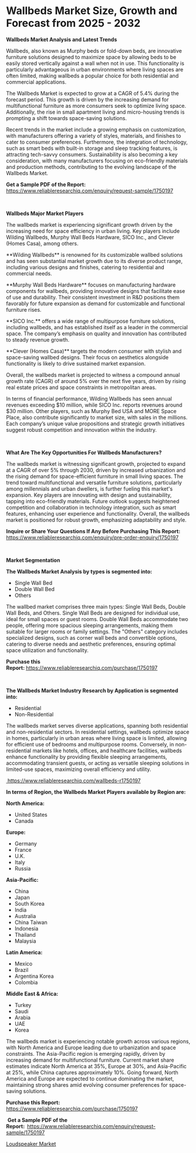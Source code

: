 <p><h1>Wallbeds Market Size, Growth and Forecast from 2025 - 2032</h1></p><p><strong>Wallbeds Market Analysis and Latest Trends</strong></p>
<p><p>Wallbeds, also known as Murphy beds or fold-down beds, are innovative furniture solutions designed to maximize space by allowing beds to be easily stored vertically against a wall when not in use. This functionality is particularly advantageous in urban environments where living spaces are often limited, making wallbeds a popular choice for both residential and commercial applications.</p><p>The Wallbeds Market is expected to grow at a CAGR of 5.4% during the forecast period. This growth is driven by the increasing demand for multifunctional furniture as more consumers seek to optimize living space. Additionally, the rise in small apartment living and micro-housing trends is prompting a shift towards space-saving solutions. </p><p>Recent trends in the market include a growing emphasis on customization, with manufacturers offering a variety of styles, materials, and finishes to cater to consumer preferences. Furthermore, the integration of technology, such as smart beds with built-in storage and sleep tracking features, is attracting tech-savvy consumers. Sustainability is also becoming a key consideration, with many manufacturers focusing on eco-friendly materials and production methods, contributing to the evolving landscape of the Wallbeds Market.</p></p>
<p><strong>Get a Sample PDF of the Report:&nbsp;</strong> <a href="https://www.reliableresearchiq.com/enquiry/request-sample/1750197?utm_campaign=2267&utm_medium=2&utm_source=Github&utm_content=ia&utm_term=07022025&utm_id=wallbeds">https://www.reliableresearchiq.com/enquiry/request-sample/1750197</a></p>
<p>&nbsp;</p>
<p><strong>Wallbeds Major Market Players</strong></p>
<p><p>The wallbeds market is experiencing significant growth driven by the increasing need for space efficiency in urban living. Key players include Wilding Wallbeds, Murphy Wall Beds Hardware, SICO Inc., and Clever (Homes Casa), among others. </p><p>**Wilding Wallbeds** is renowned for its customizable wallbed solutions and has seen substantial market growth due to its diverse product range, including various designs and finishes, catering to residential and commercial needs. </p><p>**Murphy Wall Beds Hardware** focuses on manufacturing hardware components for wallbeds, providing innovative designs that facilitate ease of use and durability. Their consistent investment in R&D positions them favorably for future expansion as demand for customizable and functional furniture rises.</p><p>**SICO Inc.** offers a wide range of multipurpose furniture solutions, including wallbeds, and has established itself as a leader in the commercial space. The company’s emphasis on quality and innovation has contributed to steady revenue growth.</p><p>**Clever (Homes Casa)** targets the modern consumer with stylish and space-saving wallbed designs. Their focus on aesthetics alongside functionality is likely to drive sustained market expansion.</p><p>Overall, the wallbeds market is projected to witness a compound annual growth rate (CAGR) of around 5% over the next five years, driven by rising real estate prices and space constraints in metropolitan areas.</p><p>In terms of financial performance, Wilding Wallbeds has seen annual revenues exceeding $10 million, while SICO Inc. reports revenues around $30 million. Other players, such as Murphy Bed USA and MORE Space Place, also contribute significantly to market size, with sales in the millions. Each company’s unique value propositions and strategic growth initiatives suggest robust competition and innovation within the industry.</p></p>
<p>&nbsp;</p>
<p><strong>What Are The Key Opportunities For Wallbeds Manufacturers?</strong></p>
<p><p>The wallbeds market is witnessing significant growth, projected to expand at a CAGR of over 5% through 2030, driven by increased urbanization and the rising demand for space-efficient furniture in small living spaces. The trend toward multifunctional and versatile furniture solutions, particularly among millennials and urban dwellers, is further fueling this market's expansion. Key players are innovating with design and sustainability, tapping into eco-friendly materials. Future outlook suggests heightened competition and collaboration in technology integration, such as smart features, enhancing user experience and functionality. Overall, the wallbeds market is positioned for robust growth, emphasizing adaptability and style.</p></p>
<p><strong>Inquire or Share Your Questions If Any Before Purchasing This Report:</strong> <a href="https://www.reliableresearchiq.com/enquiry/pre-order-enquiry/1750197?utm_campaign=2267&utm_medium=2&utm_source=Github&utm_content=ia&utm_term=07022025&utm_id=wallbeds">https://www.reliableresearchiq.com/enquiry/pre-order-enquiry/1750197</a></p>
<p>&nbsp;</p>
<p><strong>Market Segmentation</strong></p>
<p><strong>The Wallbeds Market Analysis by types is segmented into:</strong></p>
<p><ul><li>Single Wall Bed</li><li>Double Wall Bed</li><li>Others</li></ul></p>
<p><p>The wallbed market comprises three main types: Single Wall Beds, Double Wall Beds, and Others. Single Wall Beds are designed for individual use, ideal for small spaces or guest rooms. Double Wall Beds accommodate two people, offering more spacious sleeping arrangements, making them suitable for larger rooms or family settings. The "Others" category includes specialized designs, such as corner wall beds and convertible options, catering to diverse needs and aesthetic preferences, ensuring optimal space utilization and functionality.</p></p>
<p><strong>Purchase this Report:&nbsp;</strong><a href="https://www.reliableresearchiq.com/purchase/1750197?utm_campaign=2267&utm_medium=2&utm_source=Github&utm_content=ia&utm_term=07022025&utm_id=wallbeds">https://www.reliableresearchiq.com/purchase/1750197</a></p>
<p>&nbsp;</p>
<p><strong>The Wallbeds Market Industry Research by Application is segmented into:</strong></p>
<p><ul><li>Residential</li><li>Non-Residential</li></ul></p>
<p><p>The wallbeds market serves diverse applications, spanning both residential and non-residential sectors. In residential settings, wallbeds optimize space in homes, particularly in urban areas where living space is limited, allowing for efficient use of bedrooms and multipurpose rooms. Conversely, in non-residential markets like hotels, offices, and healthcare facilities, wallbeds enhance functionality by providing flexible sleeping arrangements, accommodating transient guests, or acting as versatile sleeping solutions in limited-use spaces, maximizing overall efficiency and utility.</p></p>
<p><a href="https://www.reliableresearchiq.com/wallbeds-r1750197?utm_campaign=2267&utm_medium=2&utm_source=Github&utm_content=ia&utm_term=07022025&utm_id=wallbeds">&nbsp;https://www.reliableresearchiq.com/wallbeds-r1750197</a></p>
<p><strong>In terms of Region, the Wallbeds Market Players available by Region are:</strong></p>
<p>
    <p> <strong> North America: </strong>
        <ul>
            <li>United States</li>
            <li>Canada</li>
        </ul>
        </p> 
    <p> <strong> Europe: </strong>
        <ul>
            <li>Germany</li>
            <li>France</li>
            <li>U.K.</li>
            <li>Italy</li>
            <li>Russia</li>
        </ul>
        </p> 
    <p> <strong> Asia-Pacific: </strong>
        <ul>
            <li>China</li>
            <li>Japan</li>
            <li>South Korea</li>
            <li>India</li>
            <li>Australia</li>
            <li>China Taiwan</li>
            <li>Indonesia</li>
            <li>Thailand</li>
            <li>Malaysia</li>
        </ul>
        </p> 
    <p> <strong> Latin America: </strong>
        <ul>
            <li>Mexico</li>
            <li>Brazil</li>
            <li>Argentina Korea</li>
            <li>Colombia</li>
        </ul>
        </p> 
    <p> <strong> Middle East & Africa: </strong>
        <ul>
            <li>Turkey</li>
            <li>Saudi</li>
            <li>Arabia</li>
            <li>UAE</li>
            <li>Korea</li>
        </ul>
    </p>
    </p>
<p><p>The wallbeds market is experiencing notable growth across various regions, with North America and Europe leading due to urbanization and space constraints. The Asia-Pacific region is emerging rapidly, driven by increasing demand for multifunctional furniture. Current market share estimates indicate North America at 35%, Europe at 30%, and Asia-Pacific at 25%, while China captures approximately 10%. Going forward, North America and Europe are expected to continue dominating the market, maintaining strong shares amid evolving consumer preferences for space-saving solutions.</p></p>
<p><strong>Purchase this Report: </strong><a href="https://www.reliableresearchiq.com/purchase/1750197?utm_campaign=2267&utm_medium=2&utm_source=Github&utm_content=ia&utm_term=07022025&utm_id=wallbeds">https://www.reliableresearchiq.com/purchase/1750197</a></p>
<p>&nbsp;<strong>Get a Sample PDF of the Report:&nbsp;&nbsp;</strong><a href="https://www.reliableresearchiq.com/enquiry/request-sample/1750197?utm_campaign=2267&utm_medium=2&utm_source=Github&utm_content=ia&utm_term=07022025&utm_id=wallbeds">https://www.reliableresearchiq.com/enquiry/request-sample/1750197</a></p>
<p><strong></strong></p>
<p><p><a href="https://github.com/steidmindy199393/Market-Research-Report-List-1/blob/main/loudspeaker-market.md?utm_campaign=2267&utm_medium=2&utm_source=Github&utm_content=ia&utm_term=07022025&utm_id=wallbeds">Loudspeaker Market</a></p></p>